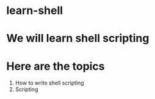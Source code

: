 # learn-shell

# We will learn shell scripting
# Here are the topics

1. How to write shell scripting
2. Scripting